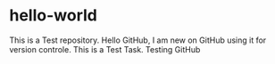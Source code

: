 # hello-world
This is a Test repository.
Hello GitHub,
I am new on GitHub using it for version controle. This is a Test Task. Testing GitHub
